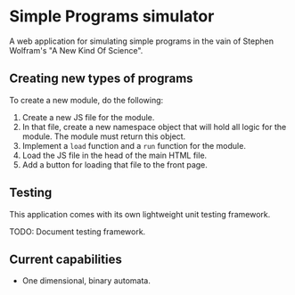 # Simple Programs simulator

A web application for simulating simple programs in the vain of Stephen
Wolfram's "A New Kind Of Science".

## Creating new types of programs

To create a new module, do the following:

1. Create a new JS file for the module.
1. In that file, create a new namespace object that will hold all logic for the
   module. The module must return this object.
1. Implement a `load` function and a `run` function for the module.
1. Load the JS file in the head of the main HTML file.
1. Add a button for loading that file to the front page.

## Testing

This application comes with its own lightweight unit testing framework.

TODO: Document testing framework.

## Current capabilities

* One dimensional, binary automata.
